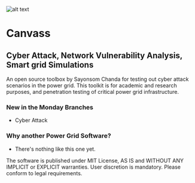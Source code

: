 ![alt text](https://github.com/sayonsom/Canvass/canvass.png "Logo Title Text 1")

# Canvass
## Cyber Attack, Network Vulnerability Analysis, Smart grid Simulations

An open source toolbox by Sayonsom Chanda for testing out cyber attack scenarios in the power grid.
This toolkit is for academic and research purposes, and penetration testing of critical power grid infrastructure.

### New in the Monday Branches

- Cyber Attack

### Why another Power Grid Software?

- There's nothing like this one yet.

The software is published under MIT License, AS IS and WITHOUT ANY IMPLICIT or EXPLICIT warranties. User discretion is mandatory. Please conform to legal requirements.

